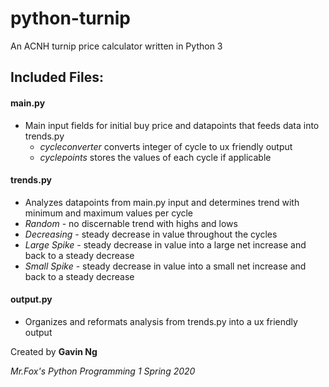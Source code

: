 # python-turnip
An ACNH turnip price calculator written in Python 3

## Included Files: ##

#### main.py ####
- Main input fields for initial buy price and datapoints that feeds data into trends.py
  - *cycleconverter* converts integer of cycle to ux friendly output
  - *cyclepoints* stores the values of each cycle if applicable

#### trends.py ####
- Analyzes datapoints from main.py input and determines trend with minimum and maximum values per cycle
- *Random* - no discernable trend with highs and lows
- *Decreasing* - steady decrease in value throughout the cycles
- *Large Spike* - steady decrease in value into a large net increase and back to a steady decrease
- *Small Spike* - steady decrease in value into a small net increase and back to a steady decrease

#### output.py ####
- Organizes and reformats analysis from trends.py into a ux friendly output


Created by **Gavin Ng**

*Mr.Fox's Python Programming 1 Spring 2020*